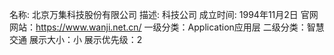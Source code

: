 名称: 北京万集科技股份有限公司
描述: 科技公司
成立时间: 1994年11月2日
官网网站：https://www.wanji.net.cn/
一级分类：Application应用层
二级分类：智慧交通
展示大小：小
展示优先级：2